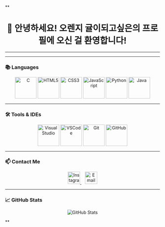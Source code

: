 **<!-- 상단 인사말 -->
<h1 align="center">👋 안녕하세요! 오렌지 귤이되고싶은의 프로필에 오신 걸 환영합니다!</h1>

---

<!-- 자기소개 -->
<p align="center">

</p>

---

### 📚 Languages
<p align="center" style="margin-top: 10px;">
  <!-- 사용자가 보내준 아이콘 (크기 70x70 통일) -->
  <img src="https://cdn.jsdelivr.net/gh/devicons/devicon@latest/icons/c/c-original.svg" width="70" height="70" alt="C" />
  <img src="https://cdn.jsdelivr.net/gh/devicons/devicon@latest/icons/html5/html5-original.svg" width="70" height="70" alt="HTML5" />
  <img src="https://cdn.jsdelivr.net/gh/devicons/devicon@latest/icons/css3/css3-original.svg" width="70" height="70" alt="CSS3" />
  <img src="https://cdn.jsdelivr.net/gh/devicons/devicon@latest/icons/javascript/javascript-original.svg" width="70" height="70" alt="JavaScript" />
  <!-- 제가 추가로 추천하는 언어 아이콘 -->
  <img src="https://cdn.jsdelivr.net/gh/devicons/devicon@latest/icons/python/python-original.svg" width="70" height="70" alt="Python" />
  <img src="https://cdn.jsdelivr.net/gh/devicons/devicon@latest/icons/java/java-original.svg" width="70" height="70" alt="Java" />
</p>

---

### 🛠️ Tools & IDEs
<p align="center" style="margin-top: 10px;">
  <!-- 주신 도구 아이콘 + 추가 -->
  <img src="https://cdn.jsdelivr.net/gh/devicons/devicon@latest/icons/visualstudio/visualstudio-original.svg" width="70" height="70" alt="Visual Studio" />
  <img src="https://cdn.jsdelivr.net/gh/devicons/devicon@latest/icons/vscode/vscode-original.svg" width="70" height="70" alt="VSCode" />
  <img src="https://cdn.jsdelivr.net/gh/devicons/devicon@latest/icons/git/git-original.svg" width="70" height="70" alt="Git" />
  <img src="https://cdn.jsdelivr.net/gh/devicons/devicon@latest/icons/github/github-original.svg" width="70" height="70" alt="GitHub" />
</p>

---

### 📫 Contact Me
<p align="center">
  <a href="https://instagram.com/your_instagram_id" target="_blank">
    <img src="https://cdn.jsdelivr.net/npm/simple-icons@v9/icons/instagram.svg" alt="Instagram" width="40" height="40" style="fill:#E1306C;" />
  </a>
  &nbsp;&nbsp;
  <a href="mailto:june3154@gmail.com">
    <img src="https://cdn.jsdelivr.net/npm/simple-icons@v9/icons/gmail.svg" alt="Email" width="40" height="40" style="fill:#D14836;" />
  </a>
</p>

---

### 📈 GitHub Stats
<p align="center">
  <img src="https://github-readme-stats.vercel.app/api?username=your-github-username&show_icons=true&theme=radical" alt="GitHub Stats" />
</p>
**
